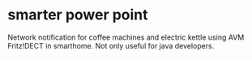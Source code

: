 # smarter power point
Network notification for coffee machines and electric kettle using AVM Fritz!DECT in smarthome. Not only useful for java developers.
